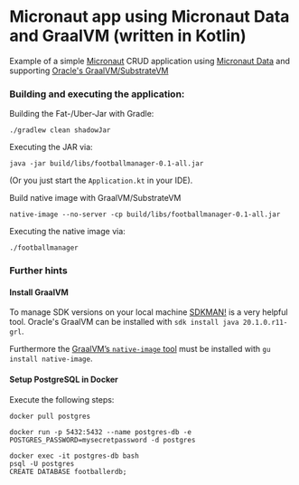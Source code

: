 # Micronaut app using Micronaut Data and GraalVM (written in Kotlin) 
Example of a simple [Micronaut](https://micronaut.io/) CRUD application using [Micronaut Data](https://micronaut-projects.github.io/micronaut-data/latest/guide/) and supporting [Oracle's GraalVM/SubstrateVM](https://www.graalvm.org/docs/reference-manual/native-image/)

### Building and executing the application:

Building the Fat-/Uber-Jar with Gradle:
```
./gradlew clean shadowJar
```

Executing the JAR via:
```
java -jar build/libs/footballmanager-0.1-all.jar
```

(Or you just start the `Application.kt` in your IDE).


Build native image with GraalVM/SubstrateVM
```
native-image --no-server -cp build/libs/footballmanager-0.1-all.jar
```

Executing the native image via: 
```
./footballmanager 
```

### Further hints

#### Install GraalVM 
To manage SDK versions on your local machine [SDKMAN!](https://sdkman.io/jdks#Oracle) is a very helpful tool.
Oracle's GraalVM can be installed with `sdk install java 20.1.0.r11-grl`.

Furthermore the [GraalVM’s `native-image` tool](https://www.graalvm.org/docs/reference-manual/native-image/) must be installed with `gu install native-image`. 

#### Setup PostgreSQL in Docker
Execute the following steps:
```
docker pull postgres  

docker run -p 5432:5432 --name postgres-db -e POSTGRES_PASSWORD=mysecretpassword -d postgres

docker exec -it postgres-db bash
psql -U postgres
CREATE DATABASE footballerdb;
```